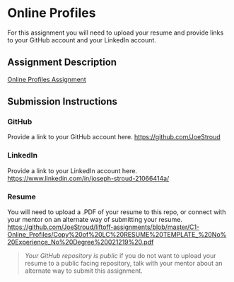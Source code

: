 # Online Profiles
For this assignment you will need to upload your resume and provide links to your GitHub account and your LinkedIn account.

## Assignment Description
[Online Profiles Assignment](https://education.launchcode.org/liftoff/modules/assignments/online-profiles)

## Submission Instructions
 
### GitHub
Provide a link to your GitHub account here.
https://github.com/JoeStroud
 
### LinkedIn
Provide a link to your LinkedIn account here.
https://www.linkedin.com/in/joseph-stroud-21066414a/

### Resume
You will need to upload a .PDF of your resume to this repo, or connect with your mentor on an alternate way of submitting your resume.
https://github.com/JoeStroud/liftoff-assignments/blob/master/C1-Online_Profiles/Copy%20of%20LC%20RESUME%20TEMPLATE_%20No%20Experience_No%20Degree%20021219%20.pdf
> *Your GitHub repository is public* if you do not want to upload your resume to a public facing repository, talk with your mentor about an alternate way to submit this assignment.
